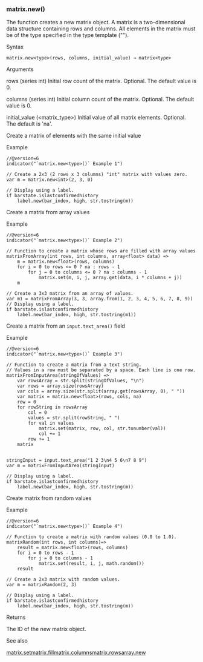 ### matrix.new<type>()

The function creates a new matrix object. A matrix is a two-dimensional data structure containing rows and columns. All elements in the matrix must be of the type specified in the type template ("<type>").

Syntax

```
matrix.new<type>(rows, columns, initial_value) → matrix<type>
```

Arguments

rows (series int) Initial row count of the matrix. Optional. The default value is 0.

columns (series int) Initial column count of the matrix. Optional. The default value is 0.

initial\_value (<matrix\_type>) Initial value of all matrix elements. Optional. The default is 'na'.

Create a matrix of elements with the same initial value

Example

```
//@version=6  
indicator("`matrix.new<type>()` Example 1")  
  
// Create a 2x3 (2 rows x 3 columns) "int" matrix with values zero.  
var m = matrix.new<int>(2, 3, 0)  
  
// Display using a label.  
if barstate.islastconfirmedhistory  
    label.new(bar_index, high, str.tostring(m))
```

Create a matrix from array values

Example

```
//@version=6  
indicator("`matrix.new<type>()` Example 2")  
  
// Function to create a matrix whose rows are filled with array values.  
matrixFromArray(int rows, int columns, array<float> data) =>  
    m = matrix.new<float>(rows, columns)  
    for i = 0 to rows <= 0 ? na : rows - 1  
        for j = 0 to columns <= 0 ? na : columns - 1  
            matrix.set(m, i, j, array.get(data, i * columns + j))  
    m  
  
// Create a 3x3 matrix from an array of values.  
var m1 = matrixFromArray(3, 3, array.from(1, 2, 3, 4, 5, 6, 7, 8, 9))  
// Display using a label.  
if barstate.islastconfirmedhistory  
    label.new(bar_index, high, str.tostring(m1))
```

Create a matrix from an `input.text_area()` field

Example

```
//@version=6  
indicator("`matrix.new<type>()` Example 3")  
  
// Function to create a matrix from a text string.  
// Values in a row must be separated by a space. Each line is one row.  
matrixFromInputArea(stringOfValues) =>  
    var rowsArray = str.split(stringOfValues, "\n")  
    var rows = array.size(rowsArray)  
    var cols = array.size(str.split(array.get(rowsArray, 0), " "))  
    var matrix = matrix.new<float>(rows, cols, na)  
    row = 0  
    for rowString in rowsArray  
        col = 0  
        values = str.split(rowString, " ")  
        for val in values  
            matrix.set(matrix, row, col, str.tonumber(val))  
            col += 1  
        row += 1  
    matrix  
  
  
stringInput = input.text_area("1 2 3\n4 5 6\n7 8 9")  
var m = matrixFromInputArea(stringInput)  
  
// Display using a label.  
if barstate.islastconfirmedhistory  
    label.new(bar_index, high, str.tostring(m))
```

Create matrix from random values

Example

```
//@version=6  
indicator("`matrix.new<type>()` Example 4")  
  
// Function to create a matrix with random values (0.0 to 1.0).  
matrixRandom(int rows, int columns)=>  
    result = matrix.new<float>(rows, columns)  
    for i = 0 to rows - 1  
        for j = 0 to columns - 1  
            matrix.set(result, i, j, math.random())  
    result  
  
// Create a 2x3 matrix with random values.  
var m = matrixRandom(2, 3)  
  
// Display using a label.  
if barstate.islastconfirmedhistory  
    label.new(bar_index, high, str.tostring(m))
```

Returns

The ID of the new matrix object.

See also

[matrix.set](#fun_matrix.set)[matrix.fill](#fun_matrix.fill)[matrix.columns](#fun_matrix.columns)[matrix.rows](#fun_matrix.rows)[array.new<type>](#fun_array.new<type>)
